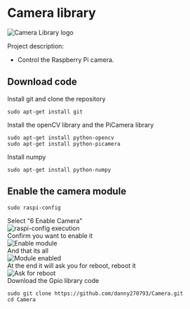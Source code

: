 # Camera library
![Camera Library logo](https://github.com/danny270793/Camera/blob/master/images/picamera.png)

Project description:

 * Control the Raspberry Pi camera.


## Download code
Install git and clone the repository
```
sudo apt-get install git
```
Install the openCV library and the PiCamera library
```
sudo apt-get install python-opencv
sudo apt-get install python-picamera
```
Install numpy
```
sudo apt-get install python-numpy
```
## Enable the camera module
```
sudo raspi-config
```
Select "6 Enable Camera"<br>
![raspi-config execution](https://github.com/danny270793/Camera/blob/master/images/raspiconfig.png)<br>
Confirm you want to enable it<br>
![Enable module](https://github.com/danny270793/Camera/blob/master/images/enable.png)<br>
And that its all<br>
![Module enabled](https://github.com/danny270793/Camera/blob/master/images/enabled.png)<br>
At the end it will ask you for reboot, reboot it<br>
![Ask for reboot](https://github.com/danny270793/Camera/blob/master/images/reboot.png)<br>
Download the Gpio library code
```
sudo git clone https://github.com/danny270793/Camera.git
cd Camera
